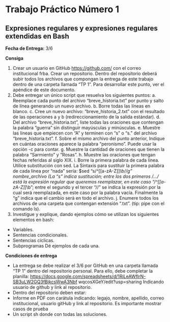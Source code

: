 # Trabajo Práctico Número 1
## Expresiones regulares y expresiones regulares extendidas en Bash

**Fecha de Entrega:** 3/6

**Consiga**

1. Crear un usuario en GitHub https://github.com/ con el correo institucional frba. Crear
un repositorio. Dentro del repositorio deberá subir todos los archivos que compongan
la entrega de este trabajo dentro de una carpeta llamada “TP 1”. Para desarrollar
este punto, ver el apéndice de este documento.
2. Debe entregar un único script que resuelva los siguientes puntos:
  a. Reemplace cada punto del archivo “breve_historia.txt” por punto y salto de línea generando un nuevo archivo.
  b. Borre todas las líneas en blanco.
  c. Cree un nuevo archivo: “breve_historia_2.txt” con el resultado de las operaciones a y b (redireccionamiento de la salida estándar).
  d. Del archivo “breve_historia.txt”, liste todas las oraciones que contengan la palabra “guerra” sin distinguir mayúsculas y minúsculas.
  e. Muestre las líneas que empiecen con “A” y terminen con “s” o “s.” del archivo “breve_historia.txt”.
  f. Sobre el mismo archivo del punto anterior, Indique en cuántas oraciones aparece la palabra “peronismo”. Puede usar la opción -c para contar.
  g. Muestre la cantidad de oraciones que tienen la palabra “Sarmiento” y “Rosas”.
  h. Muestre las oraciones que tengan fechas referidas al siglo XIX.
  i. Borre la primera palabra de cada línea. Utilice substitución con sed. La Sintaxis para sustituir la primera palabra de cada línea por “nada” sería: $sed “s/^[[a-zA-Z]]*\b//g” nombre_archivo (La “s” indica sustitución; entre los dos primeros /.../ está la expresión regular que queremos reemplazar, en este caso “/^[[a-zA-Z]]*\b”; entre el segundo y el tercer “//” se indica la expresión por la cual será reemplazada, en este caso por la palabra vacía. Finalmente la “g” indica que el cambio será en todo el archivo.
  j. Enumere todos los archivos de una carpeta que contengan extensión “.txt”. (tip: pipe con el comando ls).
3. Investigue y explique, dando ejemplos cómo se utilizan los siguientes elementos en bash:
  - Variables.
  - Sentencias condicionales.
  - Sentencias cíclicas.
  - Subprogramas
Dé ejemplos de cada una.

**Condiciones de entrega**

- La entrega se debe realizar el 3/6 por GitHub en una carpeta llamada “TP 1” dentro
del repositorio personal. Para ello, debe completar la planilla:
https://docs.google.com/spreadsheets/d/1RiLeAWfIrN-SB3uLW2GQ3fBjkcsWwA3Nbf
wqcosXGeY/edit?usp=sharing
Indicando usuario de github y link al repositorio.
- Dentro del repositorio deben estar:
- Informe en PDF con carátula indicando: legajo, nombre, apellido, correo
institucional, usuario gitHub y link al repositorio. Es importante mostrar casos
de prueba
- Un script sh donde con todas las soluciones.
